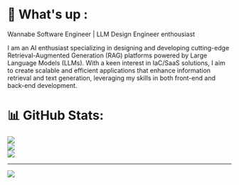 # 💫 What's up : 
Wannabe Software Engineer | LLM Design Engineer enthousiast 

I am an AI enthusiast specializing in designing and developing cutting-edge Retrieval-Augmented Generation (RAG) platforms powered by Large Language Models (LLMs). With a keen interest in IaC/SaaS solutions, I aim to create scalable and efficient applications that enhance information retrieval and text generation, leveraging my skills in both front-end and back-end development.



# 📊 GitHub Stats:
![](https://github-readme-stats.vercel.app/api?username=salignatmoandal&theme=gruvbox_light&hide_border=false&include_all_commits=false&count_private=false)<br/>
![](https://github-readme-streak-stats.herokuapp.com/?user=salignatmoandal&theme=gruvbox_light&hide_border=false)<br/>
![](https://github-readme-stats.vercel.app/api/top-langs/?username=salignatmoandal&theme=gruvbox_light&hide_border=false&include_all_commits=false&count_private=false&layout=compact)

---
[![](https://visitcount.itsvg.in/api?id=salignatmoandal&icon=10&color=5)](https://visitcount.itsvg.in)

<!-- Proudly created with GPRM ( https://gprm.itsvg.in ) -->
